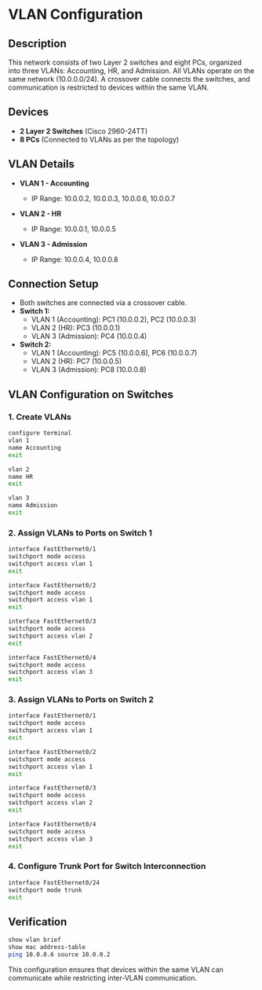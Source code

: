 # VLAN Configuration

## Description
This network consists of two Layer 2 switches and eight PCs, organized into three VLANs: Accounting, HR, and Admission. All VLANs operate on the same network (10.0.0.0/24). A crossover cable connects the switches, and communication is restricted to devices within the same VLAN.

## Devices
- **2 Layer 2 Switches** (Cisco 2960-24TT)
- **8 PCs** (Connected to VLANs as per the topology)

## VLAN Details
- **VLAN 1 - Accounting**  
  - IP Range: 10.0.0.2, 10.0.0.3, 10.0.0.6, 10.0.0.7  

- **VLAN 2 - HR**  
  - IP Range: 10.0.0.1, 10.0.0.5  

- **VLAN 3 - Admission**  
  - IP Range: 10.0.0.4, 10.0.0.8  

## Connection Setup
- Both switches are connected via a crossover cable.
- **Switch 1:**
  - VLAN 1 (Accounting): PC1 (10.0.0.2), PC2 (10.0.0.3)
  - VLAN 2 (HR): PC3 (10.0.0.1)
  - VLAN 3 (Admission): PC4 (10.0.0.4)
- **Switch 2:**
  - VLAN 1 (Accounting): PC5 (10.0.0.6), PC6 (10.0.0.7)
  - VLAN 2 (HR): PC7 (10.0.0.5)
  - VLAN 3 (Admission): PC8 (10.0.0.8)

## VLAN Configuration on Switches

### 1. Create VLANs
```sh
configure terminal
vlan 1
name Accounting
exit

vlan 2
name HR
exit

vlan 3
name Admission
exit
```

### 2. Assign VLANs to Ports on Switch 1
```sh
interface FastEthernet0/1
switchport mode access
switchport access vlan 1
exit

interface FastEthernet0/2
switchport mode access
switchport access vlan 1
exit

interface FastEthernet0/3
switchport mode access
switchport access vlan 2
exit

interface FastEthernet0/4
switchport mode access
switchport access vlan 3
exit
```

### 3. Assign VLANs to Ports on Switch 2
```sh
interface FastEthernet0/1
switchport mode access
switchport access vlan 1
exit

interface FastEthernet0/2
switchport mode access
switchport access vlan 1
exit

interface FastEthernet0/3
switchport mode access
switchport access vlan 2
exit

interface FastEthernet0/4
switchport mode access
switchport access vlan 3
exit
```

### 4. Configure Trunk Port for Switch Interconnection
```sh
interface FastEthernet0/24
switchport mode trunk
exit
```

## Verification
```sh
show vlan brief
show mac address-table
ping 10.0.0.6 source 10.0.0.2
```

This configuration ensures that devices within the same VLAN can communicate while restricting inter-VLAN communication.